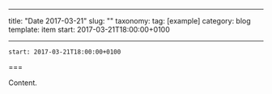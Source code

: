 
---
title: "Date 2017-03-21"
slug: ""
taxonomy:
tag: [example]
category: blog
template: item
start: 2017-03-21T18:00:00+0100

---

``start: 2017-03-21T18:00:00+0100``

===

Content.
